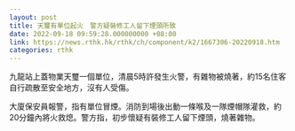 ```yaml
---
layout: post
title: 天璽有單位起火　警方疑裝修工人留下煙頭所致
date: 2022-09-18 09:59:28.000000000 +08:00
link: https://news.rthk.hk/rthk/ch/component/k2/1667306-20220918.htm
categories: rthk
---
```


九龍站上蓋物業天璽一個單位，清晨5時許發生火警，有雜物被燒著，約15名住客自行疏散至安全地方，沒有人受傷。

大廈保安員報警，指有單位冒煙。消防到場後出動一條喉及一隊煙帽隊灌救，約20分鐘內將火救熄。警方指，初步懷疑有裝修工人留下煙頭，燒著雜物。

